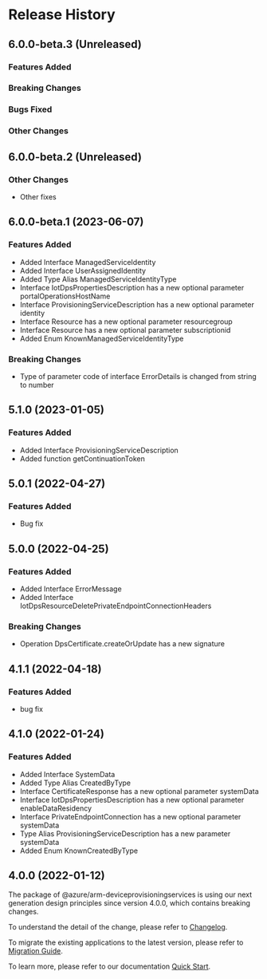 # Release History

## 6.0.0-beta.3 (Unreleased)

### Features Added

### Breaking Changes

### Bugs Fixed

### Other Changes

## 6.0.0-beta.2 (Unreleased)

### Other Changes

  - Other fixes

## 6.0.0-beta.1 (2023-06-07)
    
### Features Added

  - Added Interface ManagedServiceIdentity
  - Added Interface UserAssignedIdentity
  - Added Type Alias ManagedServiceIdentityType
  - Interface IotDpsPropertiesDescription has a new optional parameter portalOperationsHostName
  - Interface ProvisioningServiceDescription has a new optional parameter identity
  - Interface Resource has a new optional parameter resourcegroup
  - Interface Resource has a new optional parameter subscriptionid
  - Added Enum KnownManagedServiceIdentityType

### Breaking Changes

  - Type of parameter code of interface ErrorDetails is changed from string to number
    
    
## 5.1.0 (2023-01-05)
    
### Features Added

  - Added Interface ProvisioningServiceDescription
  - Added function getContinuationToken
    
## 5.0.1 (2022-04-27)
    
### Features Added

  -  Bug fix
    
## 5.0.0 (2022-04-25)
    
### Features Added

  - Added Interface ErrorMessage
  - Added Interface IotDpsResourceDeletePrivateEndpointConnectionHeaders

### Breaking Changes

  - Operation DpsCertificate.createOrUpdate has a new signature
    
    
## 4.1.1 (2022-04-18)

### Features Added

  - bug fix

## 4.1.0 (2022-01-24)
    
### Features Added

  - Added Interface SystemData
  - Added Type Alias CreatedByType
  - Interface CertificateResponse has a new optional parameter systemData
  - Interface IotDpsPropertiesDescription has a new optional parameter enableDataResidency
  - Interface PrivateEndpointConnection has a new optional parameter systemData
  - Type Alias ProvisioningServiceDescription has a new parameter systemData
  - Added Enum KnownCreatedByType
    
    
## 4.0.0 (2022-01-12)

The package of @azure/arm-deviceprovisioningservices is using our next generation design principles since version 4.0.0, which contains breaking changes.

To understand the detail of the change, please refer to [Changelog](https://aka.ms/js-track2-changelog).

To migrate the existing applications to the latest version, please refer to [Migration Guide](https://aka.ms/js-track2-migration-guide).

To learn more, please refer to our documentation [Quick Start](https://aka.ms/azsdk/js/mgmt/quickstart ).
